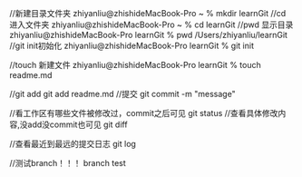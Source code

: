 //新建目录文件夹
zhiyanliu@zhishideMacBook-Pro ~ % mkdir learnGit
//cd 进入文件夹
zhiyanliu@zhishideMacBook-Pro ~ % cd learnGit
//pwd 显示目录
zhiyanliu@zhishideMacBook-Pro learnGit % pwd
/Users/zhiyanliu/learnGit
//git init初始化
zhiyanliu@zhishideMacBook-Pro learnGit % git init

//touch 新建文件
zhiyanliu@zhishideMacBook-Pro learnGit % touch readme.md

//git add
git add readme.md
//提交
git commit -m "message"

//看工作区有哪些文件被修改过，commit之后可见
git status
//查看具体修改内容,没add没commit也可见
git diff

//查看最近到最远的提交日志
git log


//测试branch！！！
branch test
